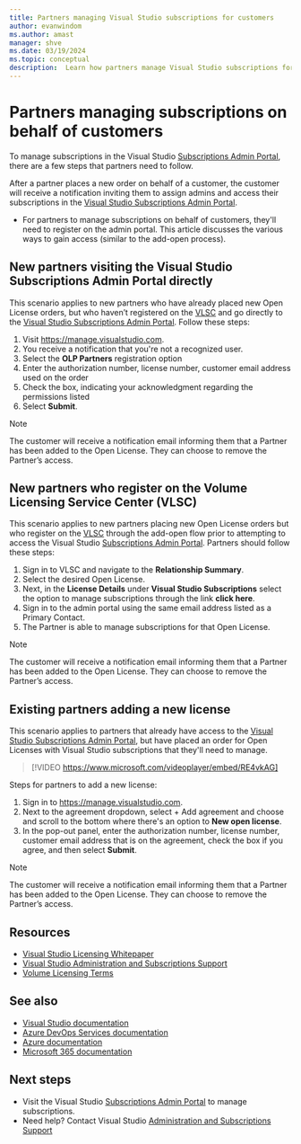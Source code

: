 ```yaml
---
title: Partners managing Visual Studio subscriptions for customers
author: evanwindom
ms.author: amast
manager: shve
ms.date: 03/19/2024
ms.topic: conceptual
description:  Learn how partners manage Visual Studio subscriptions for their customers.
---
```


# Partners managing subscriptions on behalf of customers

To manage subscriptions in the Visual Studio [Subscriptions Admin Portal](https://manage.visualstudio.com), there are a few steps that partners need to follow. 

After a partner places a new order on behalf of a customer, the customer will receive a notification inviting them to assign admins and access their subscriptions in the [Visual Studio Subscriptions Admin Portal](https://manage.visualstudio.com).
+ For partners to manage subscriptions on behalf of customers, they'll need to register on the admin portal. This article discusses the various ways to gain access  (similar to the add-open process).

## New partners visiting the Visual Studio Subscriptions Admin Portal directly

This scenario applies to new partners who have already placed new Open License orders, but who haven’t registered on the [VLSC](https://www.microsoft.com/Licensing/servicecenter/default.aspx) and go directly to the [Visual Studio Subscriptions Admin Portal](https://manage.visualstudio.com).  Follow these steps:
1. Visit <https://manage.visualstudio.com>.
1. You receive a notification that you're not a recognized user.
1. Select the **OLP Partners** registration option
1. Enter the authorization number, license number, customer email address used on the order 
1. Check the box, indicating your acknowledgment regarding the permissions listed
1. Select **Submit**.

> [!NOTE]
> The customer will receive a notification email informing them that a Partner has been added to the Open License. They can choose to remove the Partner’s access.

## New partners who register on the Volume Licensing Service Center (VLSC)

This scenario applies to new partners placing new Open License orders but who register on the [VLSC](https://www.microsoft.com/Licensing/servicecenter/default.aspx) through the add-open flow prior to attempting to access the Visual Studio [Subscriptions Admin Portal](https://manage.visualstudio.com). Partners should follow these steps:
1. Sign in to VLSC and navigate to the **Relationship Summary**.
1. Select the desired Open License.
1. Next, in the **License Details** under **Visual Studio Subscriptions** select the option to manage subscriptions through the link **click here**.
1. Sign in to the admin portal using the same email address listed as a Primary Contact.
1. The Partner is able to manage subscriptions for that Open License.

> [!NOTE]
> The customer will receive a notification email informing them that a Partner has been added to the Open License. They can choose to remove the Partner’s access.

## Existing partners adding a new license

This scenario applies to partners that already have access to the [Visual Studio Subscriptions Admin Portal](https://manage.visualstudio.com), but have placed an order for Open Licenses with Visual Studio subscriptions that they'll need to manage.  

> [!VIDEO https://www.microsoft.com/videoplayer/embed/RE4vkAG]

Steps for partners to add a new license:
1. Sign in to <https://manage.visualstudio.com>.
1. Next to the agreement dropdown, select + Add agreement and choose and scroll to the bottom where there's an option to **New open license**.
1. In the pop-out panel, enter the authorization number, license number, customer email address that is on the agreement, check the box if you agree, and then select **Submit**.

> [!NOTE]
> The customer will receive a notification email informing them that a Partner has been added to the Open License. They can choose to remove the Partner’s access.

## Resources

+ [Visual Studio Licensing Whitepaper](https://aka.ms/vslicensing)
+ [Visual Studio Administration and Subscriptions Support](https://aka.ms/vsadminhelp)
+ [Volume Licensing Terms](https://www.microsoft.com/licensing/product-licensing/products.aspx)

## See also

+ [Visual Studio documentation](/visualstudio/)
+ [Azure DevOps Services documentation](/azure/devops/)
+ [Azure documentation](/azure/)
+ [Microsoft 365 documentation](/microsoft-365/)

## Next steps

+ Visit the Visual Studio [Subscriptions Admin Portal](https://manage.visualstudio.com) to manage subscriptions.
+ Need help? Contact Visual Studio [Administration and Subscriptions Support](https://visualstudio.microsoft.com/support/support-overview-vs)
